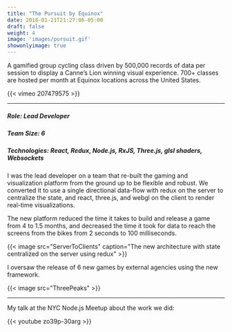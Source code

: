 ```yaml
---
title: "The Pursuit by Equinox"
date: 2018-01-21T21:27:06-05:00
draft: false
weight: 4
image: 'images/pursuit.gif'
showonlyimage: true
---
```


A gamified group cycling class driven by 500,000 records of data per session to display a Canne’s Lion winning visual experience. 700+ classes are hosted per month at Equinox locations across the United States.
<!--more-->

{{< vimeo 207479575 >}}

---

##### Role: Lead Developer
##### Team Size: 6
##### Technologies: React, Redux, Node.js, RxJS, Three.js, glsl shaders, Websockets

I was the lead developer on a team that re-built the gaming and visualization platform from the ground up to be flexible and robust.
We converted it to use a single directional data-flow with redux on the server to centralize the state, 
and react, three.js, and webgl on the client to render real-time visualizations.

The new platform reduced the time it takes to build and release a game from 4 to 1.5 months,
and decreased the time it took for data to reach the screens from the bikes from 2 seconds to 100 milliseconds.

{{< image src="ServerToClients" caption="The new architecture with state centralized on the server using redux" >}}

I oversaw the release of 6 new games by external agencies using the new framework.

{{< image src="ThreePeaks" >}}

---

My talk at the NYC Node.js Meetup about the work we did:

{{< youtube zo39p-30arg >}}

